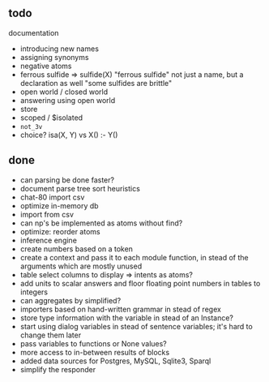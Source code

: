 ## todo

documentation

* introducing new names
* assigning synonyms
* negative atoms
* ferrous sulfide => sulfide(X) "ferrous sulfide" not just a name, but a declaration as well "some sulfides are brittle"
* open world / closed world
* answering using open world
* store
* scoped / $isolated
* `not_3v`
* choice? isa(X, Y) vs X() :- Y()

## done

* can parsing be done faster?
* document parse tree sort heuristics
* chat-80 import csv
* optimize in-memory db
* import from csv
* can np's be implemented as atoms without find?
* optimize: reorder atoms
* inference engine
* create numbers based on a token
* create a context and pass it to each module function, in stead of the arguments which are mostly unused
* table select columns to display => intents as atoms?
* add units to scalar answers and floor floating point numbers in tables to integers
* can aggregates by simplified?
* importers based on hand-written grammar in stead of regex
* store type information with the variable in stead of an Instance?
* start using dialog variables in stead of sentence variables; it's hard to change them later
* pass variables to functions or None values?
* more access to in-between results of blocks
* added data sources for Postgres, MySQL, Sqlite3, Sparql
* simplify the responder

